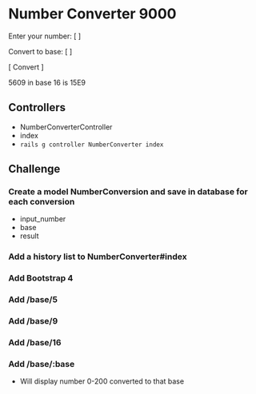 # Number Converter 9000

Enter your number:
[                ]

Convert to base:
[                ]

[ Convert ]


5609 in base 16 is 15E9


## Controllers

- NumberConverterController
- index
- `rails g controller NumberConverter index`


## Challenge

### Create a model NumberConversion and save in database for each conversion
- input_number
- base
- result

### Add a history list to NumberConverter#index

### Add Bootstrap 4

### Add /base/5
### Add /base/9
### Add /base/16
### Add /base/:base
- Will display number 0-200 converted to that base
